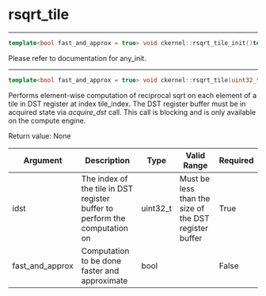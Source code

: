 # rsqrt_tile

---
```cpp
template<bool fast_and_approx = true> void ckernel::rsqrt_tile_init()template<bool fast_and_approx = true>void ckernel::rsqrt_tile_init()
```

Please refer to documentation for any_init. 

---
```cpp
template<bool fast_and_approx = true> void ckernel::rsqrt_tile(uint32_t idst)template<bool fast_and_approx = true>void ckernel::rsqrt_tile(uint32_t idst)
```

Performs element-wise computation of reciprocal sqrt on each element of a tile in DST register at index tile_index. The DST register buffer must be in acquired state via *acquire_dst* call. This call is blocking and is only available on the compute engine.

Return value: None

| Argument        | Description                                                                | Type      | Valid Range                                           | Required       |
|-----------------|----------------------------------------------------------------------------|-----------|-------------------------------------------------------|----------------|
| idst            | The index of the tile in DST register buffer to perform the computation on | uint32_t  | Must be less than the size of the DST register buffer | True           |
| fast_and_approx | Computation to be done faster and approximate                              | bool      |                                                       | False          |
